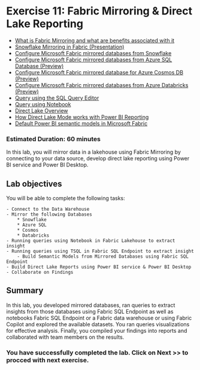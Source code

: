 # Exercise 11: Fabric Mirroring & Direct Lake Reporting
- [What is Fabric Mirroring and what are benefits associated with it](https://learn.microsoft.com/en-us/fabric/database/mirrored-database/overview)
- [Snowflake Mirroring in Fabric (Presentation)](https://github.com/arudraMS/mslearn-fabric/blob/8784356b1b1d19daadfec113b4a248e494be38cf/Allfiles/Labs/01/LabFiles/Snowflake%20Mirroring%20to%20Fabric%20January%202024.pdf)
- [Configure Microsoft Fabric mirrored databases from Snowflake](https://learn.microsoft.com/en-us/fabric/database/mirrored-database/snowflake-tutorial)
- [Configure Microsoft Fabric mirrored databases from Azure SQL Database (Preview)](https://learn.microsoft.com/en-us/fabric/database/mirrored-database/azure-sql-database-tutorial)
- [Configure Microsoft Fabric mirrored database for Azure Cosmos DB (Preview)](https://learn.microsoft.com/en-us/fabric/database/mirrored-database/azure-cosmos-db-tutorial)
- [Configure Microsoft Fabric mirrored databases from Azure Databricks (Preview)](https://learn.microsoft.com/en-us/fabric/database/mirrored-database/azure-databricks-tutorial)
- [Query using the SQL Query Editor](https://learn.microsoft.com/en-us/fabric/data-warehouse/sql-query-editor)
- [Query using Notebook](https://learn.microsoft.com/en-us/fabric/data-engineering/lakehouse-notebook-explore)
- [Direct Lake Overview](https://learn.microsoft.com/en-us/fabric/get-started/direct-lake-overview)
- [How Direct Lake Mode works with Power BI Reporting](https://learn.microsoft.com/en-us/fabric/get-started/lakehouse-power-bi-reporting)
- [Default Power BI semantic models in Microsoft Fabric](https://learn.microsoft.com/en-us/fabric/data-warehouse/semantic-models#create-a-new-power-bi-semantic-model-in-direct-lake-storage-mode)
  
### Estimated Duration: 60 minutes

In this lab, you will mirror data in a lakehouse using Fabric Mirroring  by connecting to your data source, develop direct lake reporting using Power BI service and Power BI Desktop.

## Lab objectives

You will be able to complete the following tasks:

	- Connect to the Data Warehouse  
	- Mirror the following Databases
		* Snowflake
		* Azure SQL
		* Cosmos
		* Databricks
   	- Running queries using Notebook in Fabric Lakehouse to extract insight
	- Running queries using TSQL in Fabric SQL Endpoint to extract insight
        - Build Semantic Models from Mirrored Databases using Fabric SQL Endpoint
	- Build Direct Lake Reports using Power BI service & Power BI Desktop
	- Collaborate on Findings
  


## Summary
In this lab, you developed mirrored databases, ran queries to extract insights from those databases using Fabric SQL Endpoint as well as notebooks Fabric SQL Endpoint or a Fabric data warehouse or using Fabric Copilot and explored the available datasets. You ran queries visualizations for effective analysis. Finally, you compiled your findings into reports and collaborated with team members on the results.

### You have successfully completed the lab. Click on Next >> to procced with next exercise.
